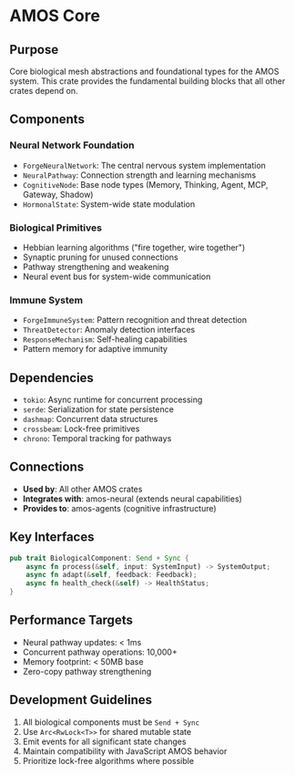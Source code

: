 # AMOS Core

## Purpose
Core biological mesh abstractions and foundational types for the AMOS system. This crate provides the fundamental building blocks that all other crates depend on.

## Components

### Neural Network Foundation
- `ForgeNeuralNetwork`: The central nervous system implementation
- `NeuralPathway`: Connection strength and learning mechanisms
- `CognitiveNode`: Base node types (Memory, Thinking, Agent, MCP, Gateway, Shadow)
- `HormonalState`: System-wide state modulation

### Biological Primitives
- Hebbian learning algorithms ("fire together, wire together")
- Synaptic pruning for unused connections
- Pathway strengthening and weakening
- Neural event bus for system-wide communication

### Immune System
- `ForgeImmuneSystem`: Pattern recognition and threat detection
- `ThreatDetector`: Anomaly detection interfaces
- `ResponseMechanism`: Self-healing capabilities
- Pattern memory for adaptive immunity

## Dependencies
- `tokio`: Async runtime for concurrent processing
- `serde`: Serialization for state persistence
- `dashmap`: Concurrent data structures
- `crossbeam`: Lock-free primitives
- `chrono`: Temporal tracking for pathways

## Connections
- **Used by**: All other AMOS crates
- **Integrates with**: amos-neural (extends neural capabilities)
- **Provides to**: amos-agents (cognitive infrastructure)

## Key Interfaces

```rust
pub trait BiologicalComponent: Send + Sync {
    async fn process(&self, input: SystemInput) -> SystemOutput;
    async fn adapt(&self, feedback: Feedback);
    async fn health_check(&self) -> HealthStatus;
}
```

## Performance Targets
- Neural pathway updates: < 1ms
- Concurrent pathway operations: 10,000+
- Memory footprint: < 50MB base
- Zero-copy pathway strengthening

## Development Guidelines
1. All biological components must be `Send + Sync`
2. Use `Arc<RwLock<T>>` for shared mutable state
3. Emit events for all significant state changes
4. Maintain compatibility with JavaScript AMOS behavior
5. Prioritize lock-free algorithms where possible